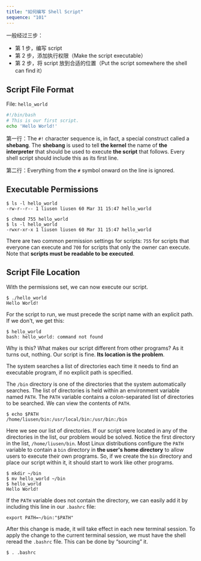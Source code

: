 ```yaml
---
title: "如何编写 Shell Script"
sequence: "101"
---
```


一般经过三步：

- 第 1 步，编写 script
- 第 2 步，添加执行权限（Make the script executable）
- 第 2 步，将 script 放到合适的位置（Put the script somewhere the shell can find it）

## Script File Format

File: `hello_world`

```bash
#!/bin/bash
# This is our first script.
echo 'Hello World!'
```

第一行：The `#!` character sequence is, in fact, a special construct called a **shebang**.
The **shebang** is used to tell **the kernel** the name of **the interpreter**
that should be used to execute **the script** that follows.
Every shell script should include this as its first line.

第二行：Everything from the `#` symbol onward on the line is ignored.

## Executable Permissions

```text
$ ls -l hello_world
-rw-r--r-- 1 liusen liusen 60 Mar 31 15:47 hello_world

$ chmod 755 hello_world
$ ls -l hello_world
-rwxr-xr-x 1 liusen liusen 60 Mar 31 15:47 hello_world
```

There are two common permission settings for scripts:
`755` for scripts that everyone can execute and `700` for scripts that only the owner can execute.
Note that **scripts must be readable to be executed**.

## Script File Location

With the permissions set, we can now execute our script.

```text
$ ./hello_world
Hello World!
```

For the script to run, we must precede the script name with an explicit path. If we don't, we get this:

```text
$ hello_world
bash: hello_world: command not found
```

Why is this? What makes our script different from other programs?
As it turns out, nothing. Our script is fine. **Its location is the problem**.

The system searches a list of directories each time it needs to find an executable program,
if no explicit path is specified.

The `/bin` directory is one of the directories that the system automatically searches.
The list of directories is held within an environment variable named `PATH`.
The `PATH` variable contains a colon-separated list of directories to be searched.
We can view the contents of `PATH`.

```text
$ echo $PATH
/home/liusen/bin:/usr/local/bin:/usr/bin:/bin
```

Here we see our list of directories.
If our script were located in any of the directories in the list,
our problem would be solved.
Notice the first directory in the list, `/home/liusen/bin`.
Most Linux distributions configure the `PATH` variable
to contain a `bin` directory in **the user's home directory** to allow users to execute their own programs.
So, if we create the `bin` directory and place our script within it, it should start to work like other programs.

```text
$ mkdir ~/bin
$ mv hello_world ~/bin
$ hello_world
Hello World!
```

If the `PATH` variable does not contain the directory,
we can easily add it by including this line in our `.bashrc` file:

```text
export PATH=~/bin:"$PATH"
```

After this change is made, it will take effect in each new terminal session.
To apply the change to the current terminal session,
we must have the shell reread the `.bashrc` file. This can be done by “sourcing” it.

```text
$ . .bashrc
```


